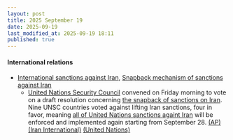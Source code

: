 ```yaml
---
layout: post
title: 2025 September 19
date: 2025-09-19
last_modified_at: 2025-09-19 18:11
published: true
---
```



#### International relations

* [International sanctions against Iran](https://en.wikipedia.org/wiki/International_sanctions_against_Iran "International sanctions against Iran"), [Snapback mechanism of sanctions against Iran](https://en.wikipedia.org/wiki/Snapback_mechanism_of_sanctions_against_Iran "Snapback mechanism of sanctions against Iran")
  * [United Nations Security Council](https://en.wikipedia.org/wiki/United_Nations_Security_Council "United Nations Security Council") convened on Friday morning to vote on a draft resolution concerning [the snapback of sanctions on Iran](https://en.wikipedia.org/wiki/Snapback_mechanism_of_sanctions_against_Iran "Snapback mechanism of sanctions against Iran"). Nine UNSC countries voted against lifting Iran sanctions, four in favor, meaning [all of United Nations sanctions againt Iran](https://en.wikipedia.org/wiki/List_of_United_Nations_Security_Council_resolutions_concerning_Iran "List of United Nations Security Council resolutions concerning Iran") will be enforced and implemented again starting from September 28. [(AP)](https://apnews.com/article/iran-snapback-sanctions-nuclear-united-nations-e01bdcaf62c4144ff56731fed8144915)[(Iran International)](https://www.iranintl.com/en/liveblog/202509195411) [(United Nations)](https://press.un.org/en/sc_live?ifr-dir-postId=270f6c61-c502-4055-814e-60a9b5e04317)

